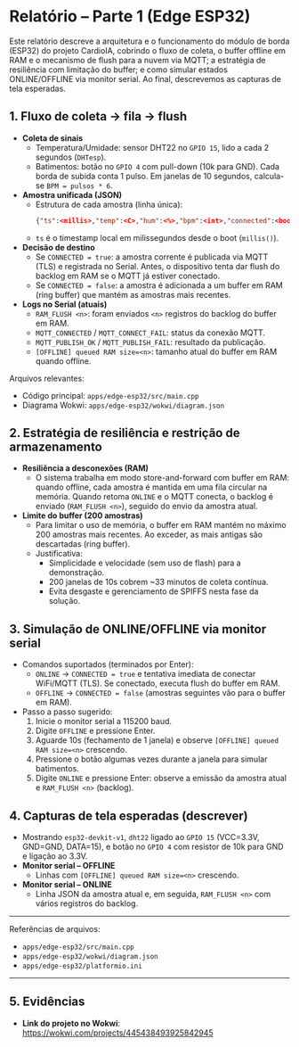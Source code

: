 # Relatório – Parte 1 (Edge ESP32)

Este relatório descreve a arquitetura e o funcionamento do módulo de borda (ESP32) do projeto CardioIA, cobrindo o fluxo de coleta, o buffer offline em RAM e o mecanismo de flush para a nuvem via MQTT; a estratégia de resiliência com limitação do buffer; e como simular estados ONLINE/OFFLINE via monitor serial. Ao final, descrevemos as capturas de tela esperadas.

## 1. Fluxo de coleta → fila → flush

- **Coleta de sinais**
  - Temperatura/Umidade: sensor DHT22 no `GPIO 15`, lido a cada 2 segundos (`DHTesp`).
  - Batimentos: botão no `GPIO 4` com pull-down (10k para GND). Cada borda de subida conta 1 pulso. Em janelas de 10 segundos, calcula-se `BPM = pulsos * 6`.
- **Amostra unificada (JSON)**
  - Estrutura de cada amostra (linha única):
    ```json
    {"ts":<millis>,"temp":<C>,"hum":<%>,"bpm":<int>,"connected":<bool>}
    ```
  - `ts` é o timestamp local em milissegundos desde o boot (`millis()`).
- **Decisão de destino**
  - Se `CONNECTED = true`: a amostra corrente é publicada via MQTT (TLS) e registrada no Serial. Antes, o dispositivo tenta dar flush do backlog em RAM se o MQTT já estiver conectado.
  - Se `CONNECTED = false`: a amostra é adicionada a um buffer em RAM (ring buffer) que mantém as amostras mais recentes.
- **Logs no Serial (atuais)**
  - `RAM_FLUSH <n>`: foram enviados `<n>` registros do backlog do buffer em RAM.
  - `MQTT_CONNECTED` / `MQTT_CONNECT_FAIL`: status da conexão MQTT.
  - `MQTT_PUBLISH_OK` / `MQTT_PUBLISH_FAIL`: resultado da publicação.
  - `[OFFLINE] queued RAM size=<n>`: tamanho atual do buffer em RAM quando offline.

Arquivos relevantes:
- Código principal: `apps/edge-esp32/src/main.cpp`
- Diagrama Wokwi: `apps/edge-esp32/wokwi/diagram.json`

## 2. Estratégia de resiliência e restrição de armazenamento

- **Resiliência a desconexões (RAM)**
  - O sistema trabalha em modo store-and-forward com buffer em RAM: quando offline, cada amostra é mantida em uma fila circular na memória. Quando retoma `ONLINE` e o MQTT conecta, o backlog é enviado (`RAM_FLUSH <n>`), seguido do envio da amostra atual.
- **Limite do buffer (200 amostras)**
  - Para limitar o uso de memória, o buffer em RAM mantém no máximo 200 amostras mais recentes. Ao exceder, as mais antigas são descartadas (ring buffer).
  - Justificativa:
    - Simplicidade e velocidade (sem uso de flash) para a demonstração.
    - 200 janelas de 10s cobrem ~33 minutos de coleta contínua.
    - Evita desgaste e gerenciamento de SPIFFS nesta fase da solução.

## 3. Simulação de ONLINE/OFFLINE via monitor serial

- Comandos suportados (terminados por Enter):
  - `ONLINE` → `CONNECTED = true` e tentativa imediata de conectar WiFi/MQTT (TLS). Se conectado, executa flush do buffer em RAM.
  - `OFFLINE` → `CONNECTED = false` (amostras seguintes vão para o buffer em RAM).
- Passo a passo sugerido:
  1. Inicie o monitor serial a 115200 baud.
  2. Digite `OFFLINE` e pressione Enter.
  3. Aguarde 10s (fechamento de 1 janela) e observe `[OFFLINE] queued RAM size=<n>` crescendo.
  4. Pressione o botão algumas vezes durante a janela para simular batimentos.
  5. Digite `ONLINE` e pressione Enter: observe a emissão da amostra atual e `RAM_FLUSH <n>` (backlog).

## 4. Capturas de tela esperadas (descrever)

  - Mostrando `esp32-devkit-v1`, `dht22` ligado ao `GPIO 15` (VCC=3.3V, GND=GND, DATA=15), e botão no `GPIO 4` com resistor de 10k para GND e ligação ao 3.3V.
- **Monitor serial – OFFLINE**
  - Linhas com `[OFFLINE] queued RAM size=<n>` crescendo.
- **Monitor serial – ONLINE**
  - Linha JSON da amostra atual e, em seguida, `RAM_FLUSH <n>` com vários registros do backlog.

---

Referências de arquivos:
- `apps/edge-esp32/src/main.cpp`
- `apps/edge-esp32/wokwi/diagram.json`
- `apps/edge-esp32/platformio.ini`

---

## 5. Evidências 
- **Link do projeto no Wokwi**: https://wokwi.com/projects/445438493925842945


